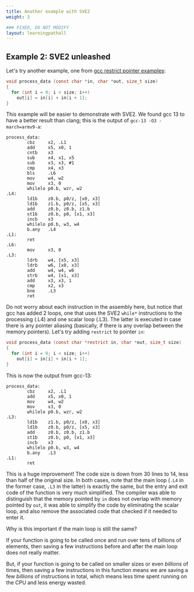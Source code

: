 ```yaml
---
title: Another example with SVE2
weight: 3

### FIXED, DO NOT MODIFY
layout: learningpathall
---
```


## Example 2: SVE2 unleashed

Let's try another example, one from [gcc restrict pointer examples](https://www.gnu.org/software/c-intro-and-ref/manual/html_node/restrict-Pointer-Example.html):

```C
void process_data (const char *in, char *out, size_t size)
{
  for (int i = 0; i < size; i++)
    out[i] = in[i] + in[i + 1];
}
```

This example will be easier to demonstrate with SVE2. We found gcc 13 to have a better result than clang; this is the output of `gcc-13 -O3 -march=armv9-a`:

```
process_data:
        cbz     x2, .L1
        add     x5, x0, 1
        cntb    x3
        sub     x4, x1, x5
        sub     x3, x3, #1
        cmp     x4, x3
        bls     .L6
        mov     w4, w2
        mov     x3, 0
        whilelo p0.b, wzr, w2
.L4:
        ld1b    z0.b, p0/z, [x0, x3]
        ld1b    z1.b, p0/z, [x5, x3]
        add     z0.b, z0.b, z1.b
        st1b    z0.b, p0, [x1, x3]
        incb    x3
        whilelo p0.b, w3, w4
        b.any   .L4
.L1:
        ret
.L6:
        mov     x3, 0
.L3:
        ldrb    w4, [x5, x3]
        ldrb    w6, [x0, x3]
        add     w4, w4, w6
        strb    w4, [x1, x3]
        add     x3, x3, 1
        cmp     x2, x3
        bne     .L3
        ret
```

Do not worry about each instruction in the assembly here, but notice that gcc has added 2 loops, one that uses the SVE2 `while*` instructions to the processing (.L4) and one scalar loop (.L3). The latter is executed in case there is any pointer aliasing (basically, if there is any overlap between the memory pointers). Let's try adding `restrict` to pointer `in`:

```C
void process_data (const char *restrict in, char *out, size_t size)
{
  for (int i = 0; i < size; i++)
    out[i] = in[i] + in[i + 1];
}
```

This is now the output from gcc-13:
```
process_data:
        cbz     x2, .L1
        add     x5, x0, 1
        mov     w4, w2
        mov     x3, 0
        whilelo p0.b, wzr, w2
.L3:
        ld1b    z1.b, p0/z, [x0, x3]
        ld1b    z0.b, p0/z, [x5, x3]
        add     z0.b, z0.b, z1.b
        st1b    z0.b, p0, [x1, x3]
        incb    x3
        whilelo p0.b, w3, w4
        b.any   .L3
.L1:
        ret
```

This is a huge improvement! The code size is down from 30 lines to 14, less than half of the original size. In both cases, note that the main loop (`.L4` in the former case, `.L3` in the latter) is exactly the same, but the entry and exit code of the function is very much simplified. The compiler was able to distinguish that the memory pointed by `in` does not overlap with memory pointed by `out`, it was able to simplify the code by eliminating the scalar loop, and also remove the associated code that checked if it needed to enter it.

Why is this important if the main loop is still the same?

If your function is going to be called once and run over tens of billions of elements, then saving a few instructions before and after the main loop does not really matter.

But, if your function is going to be called on smaller sizes or even *billions* of times, then saving a few instructions in this function means we are saving a few *billions* of instructions in total, which means less time spent running on the CPU and less energy wasted.
